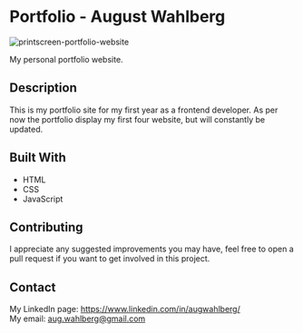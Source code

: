 # Portfolio - August Wahlberg
![printscreen-portfolio-website](https://user-images.githubusercontent.com/91577070/172948993-7708506c-f387-4142-ad1f-63e640c35410.png)

My personal portfolio website. 

## Description
This is my portfolio site for my first year as a frontend developer. As per now the portfolio display my first four website, but will constantly be updated.

## Built With
* HTML
* CSS
* JavaScript

## Contributing
I appreciate any suggested improvements you may have, feel free to open a pull request if you want to get involved in this project.

## Contact
My LinkedIn page: https://www.linkedin.com/in/augwahlberg/  
My email: aug.wahlberg@gmail.com
